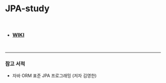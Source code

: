 # JPA-study

<br/>

- ### [WIKI](https://github.com/ririkat/JPA-study.wiki.git)

<br/>

****

### 참고 서적

- 자바 ORM 표준 JPA 프로그래밍 (저자 김영한)
